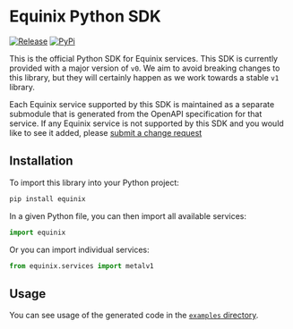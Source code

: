 # Equinix Python SDK

[![Release](https://img.shields.io/github/v/release/equinix/equinix-sdk-python)](https://github.com/equinix/equinix-sdk-python/releases/latest)
[![PyPi](https://img.shields.io/pypi/v/equinix)](https://pypi.org/project/equinix)

This is the official Python SDK for Equinix services.  This SDK is currently provided with a major version of `v0`. We aim to avoid breaking changes to this library, but they will certainly happen as we work towards a stable `v1` library.

Each Equinix service supported by this SDK is maintained as a separate submodule that is generated from the OpenAPI specification for that service.  If any Equinix service is not supported by this SDK and you would like to see it added, please [submit a change request](CONTRIBUTING.md)

## Installation

To import this library into your Python project:

```sh
pip install equinix
```

In a given Python file, you can then import all available services: 

```python
import equinix
```

Or you can import individual services:

```python
from equinix.services import metalv1
```

## Usage

You can see usage of the generated code in the [`examples` directory](https://github.com/equinix/equinix-sdk-python/tree/main/examples).
